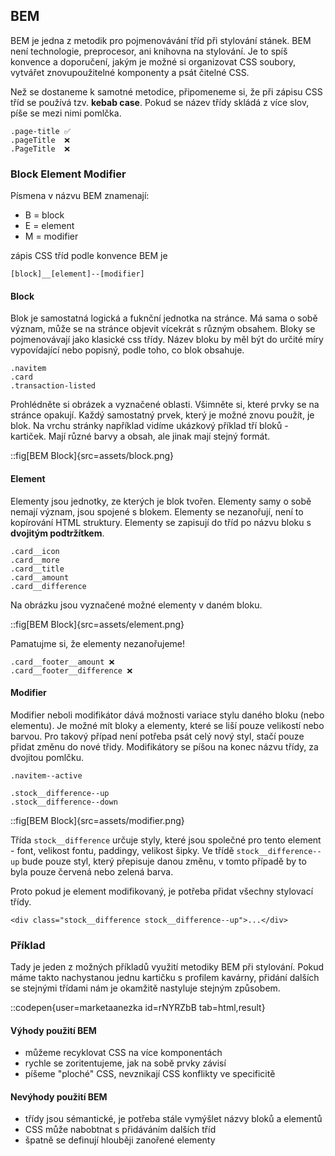 ## BEM

BEM je jedna z metodik pro pojmenovávání tříd při stylování stánek. BEM není technologie, preprocesor, ani knihovna na stylování. Je to spíš konvence a doporučení, jakým je možné si organizovat CSS soubory, vytvářet znovupoužitelné komponenty a psát čitelné CSS.

Než se dostaneme k samotné metodice, připomeneme si, že při zápisu CSS tříd se používá tzv. **kebab case**. Pokud se název třídy skládá z více slov, píše se mezi nimi pomlčka.

```
.page-title ✅
.pageTitle  ❌
.PageTitle  ❌
```

### Block Element Modifier

Písmena v názvu BEM znamenají:

- B = block
- E = element
- M = modifier

zápis CSS tříd podle konvence BEM je

`[block]__[element]--[modifier]`

#### Block

Blok je samostatná logická a fuknční jednotka na stránce. Má sama o sobě význam, může se na stránce objevit vícekrát s různým obsahem. Bloky se pojmenovávají jako klasické css třídy. Název bloku by měl být do určité míry vypovídající nebo popisný, podle toho, co blok obsahuje.

```
.navitem
.card
.transaction-listed
```

Prohlédněte si obrázek a vyznačené oblasti. Všimněte si, které prvky se na stránce opakují. Každý samostatný prvek, který je možné znovu použít, je blok. Na vrchu stránky například vidíme ukázkový příklad tří bloků - kartiček. Mají různé barvy a obsah, ale jinak mají stejný formát.

::fig[BEM Block]{src=assets/block.png}

#### Element

Elementy jsou jednotky, ze kterých je blok tvořen. Elementy samy o sobě nemají význam, jsou spojené s blokem. Elementy se nezanořují, není to kopírování HTML struktury.
Elementy se zapisují do tříd po názvu bloku s **dvojitým podtržítkem**.

```
.card__icon
.card__more
.card__title
.card__amount
.card__difference
```

Na obrázku jsou vyznačené možné elementy v daném bloku.

::fig[BEM Block]{src=assets/element.png}

Pamatujme si, že elementy nezanořujeme!

```
.card__footer__amount ❌
.card__footer__difference ❌
```

#### Modifier

Modifier neboli modifikátor dává možnosti variace stylu daného bloku (nebo elementu). Je možné mít bloky a elementy, které se liší pouze velikostí nebo barvou. Pro takový případ není potřeba psát celý nový styl, stačí pouze přidat změnu do nové třidy. Modifikátory se píšou na konec názvu třídy, za dvojitou pomlčku.

```
.navitem--active

.stock__difference--up
.stock__difference--down
```

::fig[BEM Block]{src=assets/modifier.png}

Třída `stock__difference` určuje styly, které jsou společné pro tento element - font, velikost fontu, paddingy, velikost šipky.
Ve třídě `stock__difference--up` bude pouze styl, který přepisuje danou změnu, v tomto případě by to byla pouze červená nebo zelená barva.

Proto pokud je element modifikovaný, je potřeba přidat všechny stylovací třídy.

```
<div class="stock__difference stock__difference--up">...</div>
```

### Příklad

Tady je jeden z možných příkladů využití metodiky BEM při stylování. Pokud máme takto nachystanou jednu kartičku s profilem kavárny, přidání dalších se stejnými třídami nám je okamžitě nastyluje stejným způsobem.

::codepen{user=marketaanezka id=rNYRZbB tab=html,result}

#### Výhody použití BEM

- můžeme recyklovat CSS na více komponentách
- rychle se zoritentujeme, jak na sobě prvky závisí
- píšeme "ploché" CSS, nevznikají CSS konflikty ve specificitě

#### Nevýhody použití BEM

- třídy jsou sémantické, je potřeba stále vymýšlet názvy bloků a elementů
- CSS může nabobtnat s přidáváním dalších tříd
- špatně se definují hlouběji zanořené elementy
